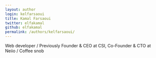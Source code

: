 ```yaml
---
layout: author
login: kelfarsaoui
title: Kamal Farsaoui
twitter: elfakamal
github: elfakamal
permalink: /authors/kelfarsaoui/
---
```

Web developer / Previously Founder & CEO at CSI, Co-Founder & CTO at Neiio / Coffee snob
